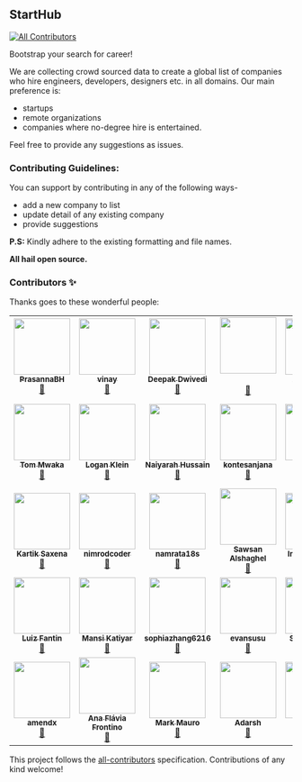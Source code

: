 ## StartHub
<!-- ALL-CONTRIBUTORS-BADGE:START - Do not remove or modify this section -->
[![All Contributors](https://img.shields.io/badge/all_contributors-40-orange.svg?style=flat-square)](#contributors-)
<!-- ALL-CONTRIBUTORS-BADGE:END -->
Bootstrap your search for career!

We are collecting crowd sourced data to create a global list of companies who hire engineers, developers, designers etc. in 
all domains. 
Our main preference is:
  - startups
  - remote organizations
  - companies where no-degree hire is entertained. 

Feel free to provide any suggestions as issues.

### Contributing Guidelines:
You can support by contributing in any of the following ways-

  - add a new company to list
  - update detail of any existing company
  - provide suggestions
  
 **P.S:** Kindly adhere to the existing formatting and file names.
 
 **All hail open source.**

### Contributors ✨

Thanks goes to these wonderful people:

<!-- ALL-CONTRIBUTORS-LIST:START - Do not remove or modify this section -->
<!-- prettier-ignore-start -->
<!-- markdownlint-disable -->
<table>
  <tr>
    <td align="center"><a href="https://github.com/PrasannaBH"><img src="https://avatars3.githubusercontent.com/u/55347026?v=4" width="100px;" alt=""/><br /><sub><b>PrasannaBH</b></sub></a><br /><a href="https://github.com/draco-malfoy/StartHub/commits?author=PrasannaBH" title="Documentation">📖</a></td>
    <td align="center"><a href="https://github.com/vinay-ardhani01010"><img src="https://avatars3.githubusercontent.com/u/58105215?v=4" width="100px;" alt=""/><br /><sub><b>vinay</b></sub></a><br /><a href="https://github.com/draco-malfoy/StartHub/commits?author=vinay-ardhani01010" title="Documentation">📖</a></td>
    <td align="center"><a href="https://github.com/Dvd1234"><img src="https://avatars3.githubusercontent.com/u/26155399?v=4" width="100px;" alt=""/><br /><sub><b>Deepak Dwivedi</b></sub></a><br /><a href="https://github.com/draco-malfoy/StartHub/commits?author=Dvd1234" title="Documentation">📖</a></td>
    <td align="center"><a href="https://github.com/pv24"><img src="https://avatars2.githubusercontent.com/u/51431747?v=4" width="100px;" alt=""/><br /><sub><b></b></sub></a><br /><a href="https://github.com/draco-malfoy/StartHub/commits?author=pv24" title="Documentation">📖</a></td>
    <td align="center"><a href="https://github.com/alexkimeu0"><img src="https://avatars0.githubusercontent.com/u/61450115?v=4" width="100px;" alt=""/><br /><sub><b>Alex Kimeu</b></sub></a><br /><a href="https://github.com/draco-malfoy/StartHub/commits?author=alexkimeu0" title="Documentation">📖</a></td>
    <td align="center"><a href="https://github.com/sakshiseth"><img src="https://avatars0.githubusercontent.com/u/34447182?v=4" width="100px;" alt=""/><br /><sub><b>Sakshi Seth</b></sub></a><br /><a href="https://github.com/draco-malfoy/StartHub/commits?author=sakshiseth" title="Documentation">📖</a></td>
    <td align="center"><a href="https://github.com/Suhas1998"><img src="https://avatars3.githubusercontent.com/u/35804127?v=4" width="100px;" alt=""/><br /><sub><b>Suhas</b></sub></a><br /><a href="https://github.com/draco-malfoy/StartHub/commits?author=Suhas1998" title="Documentation">📖</a></td>
    <td align="center"><a href="https://github.com/nk183"><img src="https://avatars0.githubusercontent.com/u/58779460?v=4" width="100px;" alt=""/><br /><sub><b>nk183</b></sub></a><br /><a href="https://github.com/draco-malfoy/StartHub/commits?author=nk183" title="Documentation">📖</a></td>
  </tr>
  <tr>
    <td align="center"><a href="https://github.com/Kodekin"><img src="https://avatars3.githubusercontent.com/u/32542418?v=4" width="100px;" alt=""/><br /><sub><b>Tom Mwaka</b></sub></a><br /><a href="https://github.com/draco-malfoy/StartHub/commits?author=Kodekin" title="Documentation">📖</a></td>
    <td align="center"><a href="https://github.com/Lkleindesigns"><img src="https://avatars2.githubusercontent.com/u/16846389?v=4" width="100px;" alt=""/><br /><sub><b>Logan Klein</b></sub></a><br /><a href="https://github.com/draco-malfoy/StartHub/commits?author=Lkleindesigns" title="Documentation">📖</a></td>
    <td align="center"><a href="https://www.linkedin.com/in/naiyarah"><img src="https://avatars0.githubusercontent.com/u/5947670?v=4" width="100px;" alt=""/><br /><sub><b>Naiyarah Hussain</b></sub></a><br /><a href="https://github.com/draco-malfoy/StartHub/commits?author=naisofly" title="Documentation">📖</a></td>
    <td align="center"><a href="https://github.com/kontesanjana"><img src="https://avatars1.githubusercontent.com/u/70254253?v=4" width="100px;" alt=""/><br /><sub><b>kontesanjana</b></sub></a><br /><a href="https://github.com/draco-malfoy/StartHub/commits?author=kontesanjana" title="Documentation">📖</a></td>
    <td align="center"><a href="https://github.com/bibbudata"><img src="https://avatars2.githubusercontent.com/u/52759414?v=4" width="100px;" alt=""/><br /><sub><b>bibbudata</b></sub></a><br /><a href="https://github.com/draco-malfoy/StartHub/commits?author=bibbudata" title="Documentation">📖</a></td>
    <td align="center"><a href="https://www.linkedin.com/in/kiran-thomas-cherian-23b93b1aa/"><img src="https://avatars3.githubusercontent.com/u/61133050?v=4" width="100px;" alt=""/><br /><sub><b>Kiran Thomas Cherian</b></sub></a><br /><a href="https://github.com/draco-malfoy/StartHub/commits?author=KiranThomasCherian" title="Documentation">📖</a></td>
    <td align="center"><a href="https://github.com/yashbhal"><img src="https://avatars0.githubusercontent.com/u/65132556?v=4" width="100px;" alt=""/><br /><sub><b>yashbhal</b></sub></a><br /><a href="https://github.com/draco-malfoy/StartHub/commits?author=yashbhal" title="Documentation">📖</a></td>
    <td align="center"><a href="https://github.com/senbagaraman04"><img src="https://avatars3.githubusercontent.com/u/6167701?v=4" width="100px;" alt=""/><br /><sub><b>Senbagaraman Manoharan</b></sub></a><br /><a href="https://github.com/draco-malfoy/StartHub/commits?author=senbagaraman04" title="Documentation">📖</a></td>
  </tr>
  <tr>
    <td align="center"><a href="https://github.com/SaxenaKartik"><img src="https://avatars2.githubusercontent.com/u/25229229?v=4" width="100px;" alt=""/><br /><sub><b>Kartik Saxena</b></sub></a><br /><a href="https://github.com/draco-malfoy/StartHub/commits?author=SaxenaKartik" title="Documentation">📖</a></td>
    <td align="center"><a href="https://github.com/nimrodcoder"><img src="https://avatars0.githubusercontent.com/u/31320835?v=4" width="100px;" alt=""/><br /><sub><b>nimrodcoder</b></sub></a><br /><a href="https://github.com/draco-malfoy/StartHub/commits?author=nimrodcoder" title="Documentation">📖</a></td>
    <td align="center"><a href="https://github.com/namrata18s"><img src="https://avatars1.githubusercontent.com/u/19836546?v=4" width="100px;" alt=""/><br /><sub><b>namrata18s</b></sub></a><br /><a href="https://github.com/draco-malfoy/StartHub/commits?author=namrata18s" title="Documentation">📖</a></td>
    <td align="center"><a href="https://github.com/Sawsanalshaghel"><img src="https://avatars1.githubusercontent.com/u/17552233?v=4" width="100px;" alt=""/><br /><sub><b>Sawsan Alshaghel</b></sub></a><br /><a href="https://github.com/draco-malfoy/StartHub/commits?author=Sawsanalshaghel" title="Documentation">📖</a></td>
    <td align="center"><a href="https://github.com/ImagineZero0"><img src="https://avatars3.githubusercontent.com/u/68947540?v=4" width="100px;" alt=""/><br /><sub><b>ImagineZero0</b></sub></a><br /><a href="https://github.com/draco-malfoy/StartHub/commits?author=ImagineZero0" title="Documentation">📖</a></td>
    <td align="center"><a href="https://github.com/sshekhar1996"><img src="https://avatars2.githubusercontent.com/u/20168925?v=4" width="100px;" alt=""/><br /><sub><b>sshekhar1996</b></sub></a><br /><a href="https://github.com/draco-malfoy/StartHub/commits?author=sshekhar1996" title="Documentation">📖</a></td>
    <td align="center"><a href="https://medium.com/@victoriapm"><img src="https://avatars2.githubusercontent.com/u/4315804?v=4" width="100px;" alt=""/><br /><sub><b>Victoria Perez Mola</b></sub></a><br /><a href="https://github.com/draco-malfoy/StartHub/commits?author=Victoriapm" title="Documentation">📖</a></td>
    <td align="center"><a href="https://github.com/leofls"><img src="https://avatars1.githubusercontent.com/u/24808627?v=4" width="100px;" alt=""/><br /><sub><b>Leandro Ferreira</b></sub></a><br /><a href="https://github.com/draco-malfoy/StartHub/commits?author=leofls" title="Documentation">📖</a></td>
  </tr>
  <tr>
    <td align="center"><a href="https://luizfantin.github.io/"><img src="https://avatars1.githubusercontent.com/u/42882414?v=4" width="100px;" alt=""/><br /><sub><b>Luiz Fantin</b></sub></a><br /><a href="https://github.com/draco-malfoy/StartHub/commits?author=LuizFantin" title="Documentation">📖</a></td>
    <td align="center"><a href="https://github.com/mani9793"><img src="https://avatars2.githubusercontent.com/u/58118039?v=4" width="100px;" alt=""/><br /><sub><b>Mansi Katiyar</b></sub></a><br /><a href="https://github.com/draco-malfoy/StartHub/commits?author=mani9793" title="Documentation">📖</a></td>
    <td align="center"><a href="https://github.com/sophiazhang6216"><img src="https://avatars1.githubusercontent.com/u/72472305?v=4" width="100px;" alt=""/><br /><sub><b>sophiazhang6216</b></sub></a><br /><a href="https://github.com/draco-malfoy/StartHub/commits?author=sophiazhang6216" title="Documentation">📖</a></td>
    <td align="center"><a href="https://github.com/evansusu"><img src="https://avatars3.githubusercontent.com/u/57264858?v=4" width="100px;" alt=""/><br /><sub><b>evansusu</b></sub></a><br /><a href="https://github.com/draco-malfoy/StartHub/commits?author=evansusu" title="Documentation">📖</a></td>
    <td align="center"><a href="https://github.com/shivarajloni"><img src="https://avatars2.githubusercontent.com/u/42679657?v=4" width="100px;" alt=""/><br /><sub><b>Shivaraj Loni</b></sub></a><br /><a href="https://github.com/draco-malfoy/StartHub/commits?author=shivarajloni" title="Documentation">📖</a></td>
    <td align="center"><a href="https://github.com/hasna-akbarali"><img src="https://avatars2.githubusercontent.com/u/44140720?v=4" width="100px;" alt=""/><br /><sub><b>hasna-akbarali</b></sub></a><br /><a href="https://github.com/draco-malfoy/StartHub/commits?author=hasna-akbarali" title="Documentation">📖</a></td>
    <td align="center"><a href="https://github.com/NVSUCCESS"><img src="https://avatars1.githubusercontent.com/u/58810616?v=4" width="100px;" alt=""/><br /><sub><b>NVSUCCESS</b></sub></a><br /><a href="https://github.com/draco-malfoy/StartHub/commits?author=NVSUCCESS" title="Documentation">📖</a></td>
    <td align="center"><a href="https://github.com/shefalirai7"><img src="https://avatars0.githubusercontent.com/u/59656812?v=4" width="100px;" alt=""/><br /><sub><b>shefalirai7</b></sub></a><br /><a href="https://github.com/draco-malfoy/StartHub/commits?author=shefalirai7" title="Documentation">📖</a></td>
  </tr>
  <tr>
    <td align="center"><a href="http://amendx.github.io"><img src="https://avatars1.githubusercontent.com/u/30783877?v=4" width="100px;" alt=""/><br /><sub><b>amendx</b></sub></a><br /><a href="https://github.com/draco-malfoy/StartHub/commits?author=amendx" title="Documentation">📖</a></td>
    <td align="center"><a href="http://www.linkedin.com/in/ana-flávia-frontino-3b909a189"><img src="https://avatars0.githubusercontent.com/u/61756289?v=4" width="100px;" alt=""/><br /><sub><b>Ana Flávia Frontino</b></sub></a><br /><a href="https://github.com/draco-malfoy/StartHub/commits?author=anaflaviafcruz" title="Documentation">📖</a></td>
    <td align="center"><a href="http://marky.tech"><img src="https://avatars2.githubusercontent.com/u/18267324?v=4" width="100px;" alt=""/><br /><sub><b>Mark Mauro</b></sub></a><br /><a href="https://github.com/draco-malfoy/StartHub/commits?author=markymauro13" title="Documentation">📖</a></td>
    <td align="center"><a href="https://github.com/adarsh115"><img src="https://avatars3.githubusercontent.com/u/44157141?v=4" width="100px;" alt=""/><br /><sub><b>Adarsh </b></sub></a><br /><a href="https://github.com/draco-malfoy/StartHub/commits?author=adarsh115" title="Documentation">📖</a></td>
    <td align="center"><a href="https://github.com/SowrCrem"><img src="https://avatars1.githubusercontent.com/u/56449229?v=4" width="100px;" alt=""/><br /><sub><b>SowrCrem</b></sub></a><br /><a href="https://github.com/draco-malfoy/StartHub/commits?author=SowrCrem" title="Documentation">📖</a></td>
    <td align="center"><a href="https://github.com/SpookyCoder042"><img src="https://avatars3.githubusercontent.com/u/72411962?v=4" width="100px;" alt=""/><br /><sub><b>SpookyCoder042</b></sub></a><br /><a href="https://github.com/draco-malfoy/StartHub/commits?author=SpookyCoder042" title="Documentation">📖</a></td>
    <td align="center"><a href="https://github.com/mitasamanta"><img src="https://avatars3.githubusercontent.com/u/22931737?v=4" width="100px;" alt=""/><br /><sub><b>Mita Samanta</b></sub></a><br /><a href="https://github.com/draco-malfoy/StartHub/commits?author=mitasamanta" title="Documentation">📖</a></td>
    <td align="center"><a href="https://github.com/123mansha"><img src="https://avatars1.githubusercontent.com/u/59260493?v=4" width="100px;" alt=""/><br /><sub><b>mansha srivastava</b></sub></a><br /><a href="https://github.com/draco-malfoy/StartHub/commits?author=123mansha" title="Documentation">📖</a></td>
  </tr>
</table>

<!-- markdownlint-enable -->
<!-- prettier-ignore-end -->
<!-- ALL-CONTRIBUTORS-LIST:END -->

This project follows the [all-contributors](https://github.com/all-contributors/all-contributors) specification. Contributions of any kind welcome!
